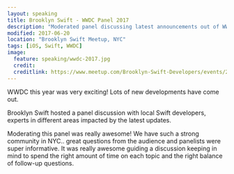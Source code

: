 ```yaml
---
layout: speaking
title: Brooklyn Swift - WWDC Panel 2017
description: "Moderated panel discussing latest announcements out of WWDC. MLKit, ARKit, Xcode improvements, Swift 4."
modified: 2017-06-20
location: "Brooklyn Swift Meetup, NYC"
tags: [iOS, Swift, WWDC]
image:
  feature: speaking/wwdc-2017.jpg
  credit: 
  creditlink: https://www.meetup.com/Brooklyn-Swift-Developers/events/240721410/
---
```


WWDC this year was very exciting! Lots of new developments have come out.

Brooklyn Swift hosted a panel discussion with local Swift developers, experts in different areas impacted by the latest updates.

Moderating this panel was really awesome! We have such a strong community in NYC.. great questions from the audience and panelists were super informative. It was really awesome guiding a discussion keeping in mind to spend the right amount of time on each topic and the right balance of follow-up questions.





